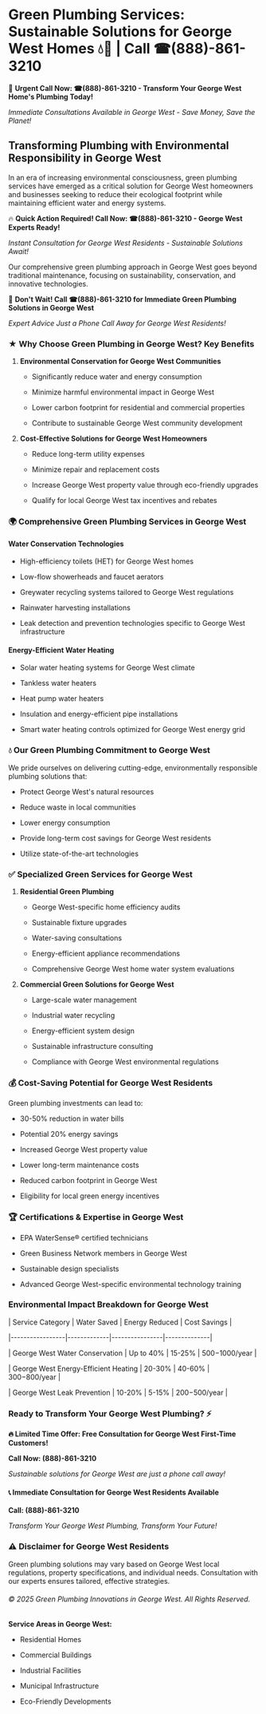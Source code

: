 # Green Plumbing Services: Sustainable Solutions for George West Homes 💧🌿 | Call ☎(888)-861-3210

🚨 **Urgent Call Now: ☎(888)-861-3210 - Transform Your George West Home's Plumbing Today!**
*Immediate Consultations Available in George West - Save Money, Save the Planet!*

## Transforming Plumbing with Environmental Responsibility in George West

In an era of increasing environmental consciousness, green plumbing services have emerged as a critical solution for George West homeowners and businesses seeking to reduce their ecological footprint while maintaining efficient water and energy systems. 

🔥 **Quick Action Required! Call Now: ☎(888)-861-3210 - George West Experts Ready!**
*Instant Consultation for George West Residents - Sustainable Solutions Await!*

Our comprehensive green plumbing approach in George West goes beyond traditional maintenance, focusing on sustainability, conservation, and innovative technologies.

🚨 **Don't Wait! Call ☎(888)-861-3210 for Immediate Green Plumbing Solutions in George West**
*Expert Advice Just a Phone Call Away for George West Residents!*

### ★ Why Choose Green Plumbing in George West? Key Benefits

1. **Environmental Conservation for George West Communities** 
   - Significantly reduce water and energy consumption
   - Minimize harmful environmental impact in George West
   - Lower carbon footprint for residential and commercial properties
   - Contribute to sustainable George West community development

2. **Cost-Effective Solutions for George West Homeowners** 
   - Reduce long-term utility expenses
   - Minimize repair and replacement costs
   - Increase George West property value through eco-friendly upgrades
   - Qualify for local George West tax incentives and rebates

### 🌍 Comprehensive Green Plumbing Services in George West

#### Water Conservation Technologies
- High-efficiency toilets (HET) for George West homes
- Low-flow showerheads and faucet aerators
- Greywater recycling systems tailored to George West regulations
- Rainwater harvesting installations
- Leak detection and prevention technologies specific to George West infrastructure

#### Energy-Efficient Water Heating
- Solar water heating systems for George West climate
- Tankless water heaters
- Heat pump water heaters
- Insulation and energy-efficient pipe installations
- Smart water heating controls optimized for George West energy grid

### 💧 Our Green Plumbing Commitment to George West

We pride ourselves on delivering cutting-edge, environmentally responsible plumbing solutions that:
- Protect George West's natural resources
- Reduce waste in local communities
- Lower energy consumption
- Provide long-term cost savings for George West residents
- Utilize state-of-the-art technologies

### ✅ Specialized Green Services for George West

1. **Residential Green Plumbing**
   - George West-specific home efficiency audits
   - Sustainable fixture upgrades
   - Water-saving consultations
   - Energy-efficient appliance recommendations
   - Comprehensive George West home water system evaluations

2. **Commercial Green Solutions for George West**
   - Large-scale water management
   - Industrial water recycling
   - Energy-efficient system design
   - Sustainable infrastructure consulting
   - Compliance with George West environmental regulations

### 💰 Cost-Saving Potential for George West Residents

Green plumbing investments can lead to:
- 30-50% reduction in water bills
- Potential 20% energy savings
- Increased George West property value
- Lower long-term maintenance costs
- Reduced carbon footprint in George West
- Eligibility for local green energy incentives

### 🏆 Certifications & Expertise in George West

- EPA WaterSense® certified technicians
- Green Business Network members in George West
- Sustainable design specialists
- Advanced George West-specific environmental technology training

### Environmental Impact Breakdown for George West

| Service Category | Water Saved | Energy Reduced | Cost Savings |
|-----------------|-------------|----------------|--------------|
| George West Water Conservation | Up to 40% | 15-25% | $500-$1000/year |
| George West Energy-Efficient Heating | 20-30% | 40-60% | $300-$800/year |
| George West Leak Prevention | 10-20% | 5-15% | $200-$500/year |

### Ready to Transform Your George West Plumbing? ⚡

**🔥 Limited Time Offer: Free Consultation for George West First-Time Customers!**

**Call Now: (888)-861-3210**
*Sustainable solutions for George West are just a phone call away!*

#### 📞 Immediate Consultation for George West Residents Available

**Call: (888)-861-3210**
*Transform Your George West Plumbing, Transform Your Future!*

### ⚠️ Disclaimer for George West Residents

Green plumbing solutions may vary based on George West local regulations, property specifications, and individual needs. Consultation with our experts ensures tailored, effective strategies.

###### © 2025 Green Plumbing Innovations in George West. All Rights Reserved.

**Service Areas in George West:** 
- Residential Homes
- Commercial Buildings
- Industrial Facilities
- Municipal Infrastructure
- Eco-Friendly Developments